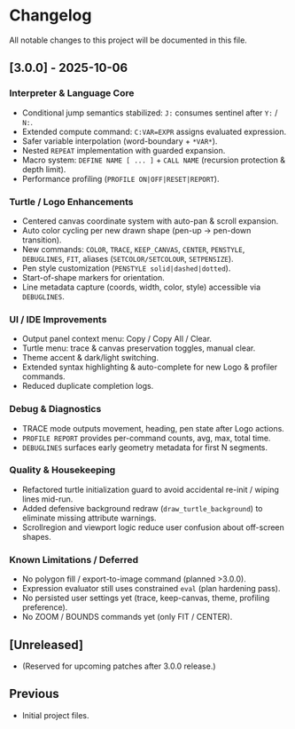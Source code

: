# Changelog

All notable changes to this project will be documented in this file.

## [3.0.0] - 2025-10-06

### Interpreter & Language Core

- Conditional jump semantics stabilized: `J:` consumes sentinel after `Y:` / `N:`.
- Extended compute command: `C:VAR=EXPR` assigns evaluated expression.
- Safer variable interpolation (word-boundary + `*VAR*`).
- Nested `REPEAT` implementation with guarded expansion.
- Macro system: `DEFINE NAME [ ... ]` + `CALL NAME` (recursion protection & depth limit).
- Performance profiling (`PROFILE ON|OFF|RESET|REPORT`).

### Turtle / Logo Enhancements

- Centered canvas coordinate system with auto-pan & scroll expansion.
- Auto color cycling per new drawn shape (pen-up → pen-down transition).
- New commands: `COLOR`, `TRACE`, `KEEP_CANVAS`, `CENTER`, `PENSTYLE`, `DEBUGLINES`, `FIT`, aliases (`SETCOLOR/SETCOLOUR`, `SETPENSIZE`).
- Pen style customization (`PENSTYLE solid|dashed|dotted`).
- Start-of-shape markers for orientation.
- Line metadata capture (coords, width, color, style) accessible via `DEBUGLINES`.

### UI / IDE Improvements

- Output panel context menu: Copy / Copy All / Clear.
- Turtle menu: trace & canvas preservation toggles, manual clear.
- Theme accent & dark/light switching.
- Extended syntax highlighting & auto-complete for new Logo & profiler commands.
- Reduced duplicate completion logs.

### Debug & Diagnostics

- TRACE mode outputs movement, heading, pen state after Logo actions.
- `PROFILE REPORT` provides per-command counts, avg, max, total time.
- `DEBUGLINES` surfaces early geometry metadata for first N segments.

### Quality & Housekeeping

- Refactored turtle initialization guard to avoid accidental re-init / wiping lines mid-run.
- Added defensive background redraw (`draw_turtle_background`) to eliminate missing attribute warnings.
- Scrollregion and viewport logic reduce user confusion about off-screen shapes.

### Known Limitations / Deferred

- No polygon fill / export-to-image command (planned >3.0.0).
- Expression evaluator still uses constrained `eval` (plan hardening pass).
- No persisted user settings yet (trace, keep-canvas, theme, profiling preference).
- No ZOOM / BOUNDS commands yet (only FIT / CENTER).

## [Unreleased]

- (Reserved for upcoming patches after 3.0.0 release.)

## Previous

- Initial project files.
